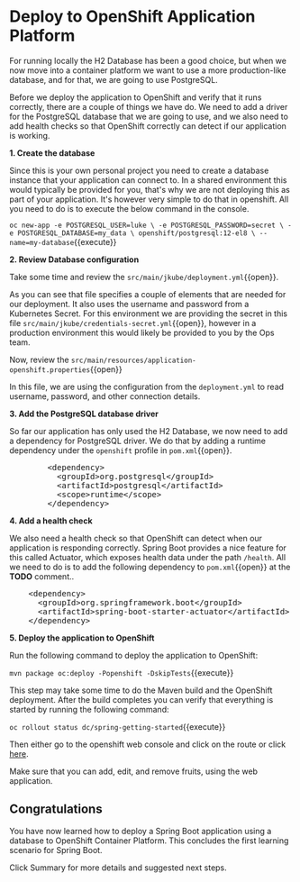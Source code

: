 # Deploy to OpenShift Application Platform

For running locally the H2 Database has been a good choice, but when we now move into a container platform we want to use a more production-like database, and for that, we are going to use PostgreSQL. 

Before we deploy the application to OpenShift and verify that it runs correctly, there are a couple of things we have do. We need to add a driver for the PostgreSQL database that we are going to use, and we also need to add health checks so that OpenShift correctly can detect if our application is working. 


**1. Create the database**

Since this is your own personal project you need to create a database instance that your application can connect to. In a shared environment this would typically be provided for you, that's why we are not deploying this as part of your application. It's however very simple to do that in openshift. All you need to do is to execute the below command in the console.

``oc new-app -e POSTGRESQL_USER=luke \
             -e POSTGRESQL_PASSWORD=secret \
             -e POSTGRESQL_DATABASE=my_data \
             openshift/postgresql:12-el8 \
             --name=my-database``{{execute}}

**2. Review Database configuration**

Take some time and review the ``src/main/jkube/deployment.yml``{{open}}.

As you can see that file specifies a couple of elements that are needed for our deployment. It also uses the username and password from a Kubernetes Secret. For this environment we are providing the secret in this file ``src/main/jkube/credentials-secret.yml``{{open}}, however in a production environment this would likely be provided to you by the Ops team.

Now, review the ``src/main/resources/application-openshift.properties``{{open}}

In this file, we are using the configuration from the `deployment.yml` to read username, password, and other connection details. 

**3. Add the PostgreSQL database driver**

So far our application has only used the H2 Database, we now need to add a dependency for PostgreSQL driver. We do that by adding a runtime dependency under the `openshift` profile in ``pom.xml``{{open}}.

<pre class="file" data-filename="pom.xml" data-target="insert" data-marker="<!-- TODO: ADD PostgreSQL database dependency here -->">
        &lt;dependency&gt;
          &lt;groupId&gt;org.postgresql&lt;/groupId&gt;
          &lt;artifactId&gt;postgresql&lt;/artifactId&gt;
          &lt;scope&gt;runtime&lt;/scope&gt;
        &lt;/dependency&gt;
</pre>


**4. Add a health check**

We also need a health check so that OpenShift can detect when our application is responding correctly. Spring Boot provides a nice feature for this called Actuator, which exposes health data under the path `/health`. All we need to do is to add the following dependency to ``pom.xml``{{open}} at the **TODO** comment..

<pre class="file" data-filename="pom.xml" data-target="insert" data-marker="<!-- TODO: ADD Actuator dependency here -->">
    &lt;dependency&gt;
      &lt;groupId&gt;org.springframework.boot&lt;/groupId&gt;
      &lt;artifactId&gt;spring-boot-starter-actuator&lt;/artifactId&gt;
    &lt;/dependency&gt;
</pre>

**5. Deploy the application to OpenShift**

Run the following command to deploy the application to OpenShift:

``mvn package oc:deploy -Popenshift -DskipTests``{{execute}}

This step may take some time to do the Maven build and the OpenShift deployment. After the build completes you can verify that everything is started by running the following command:

``oc rollout status dc/spring-getting-started``{{execute}}

Then either go to the openshift web console and click on the route or click [here](http://spring-getting-started-dev.[[HOST_SUBDOMAIN]]-80-[[KATACODA_HOST]].environments.katacoda.com).

Make sure that you can add, edit, and remove fruits, using the web application.

## Congratulations

You have now learned how to deploy a Spring Boot application using a database to OpenShift Container Platform. This concludes the first learning scenario for Spring Boot. 

Click Summary for more details and suggested next steps.
